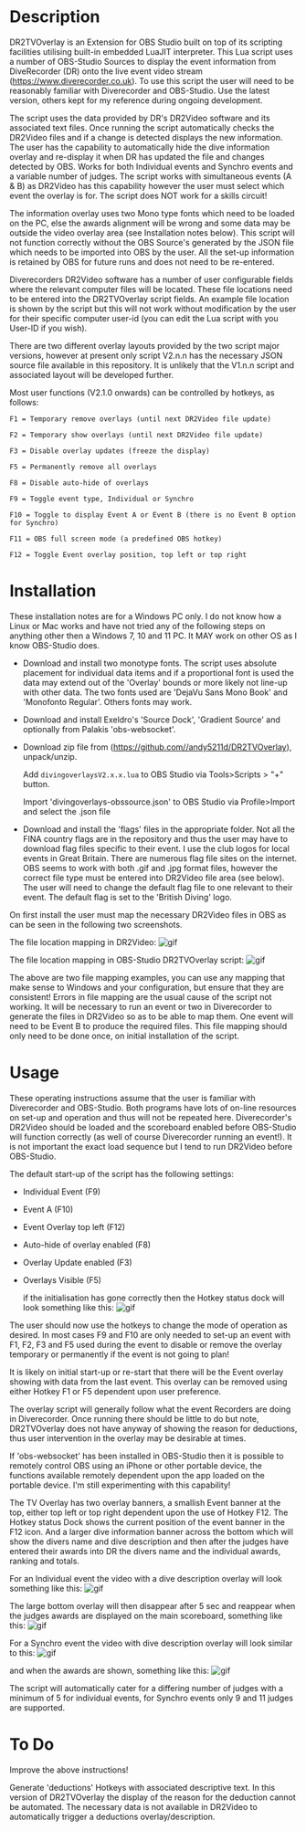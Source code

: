 # Description
DR2TVOverlay is an Extension for OBS Studio built on top of its scripting facilities utilising built-in embedded LuaJIT
interpreter. This Lua script uses a number of OBS-Studio Sources to display the event information from DiveRecorder (DR) onto
the live event video stream (https://www.diverecorder.co.uk).  To use this script the user will need to be reasonably familiar
with Diverecorder and OBS-Studio.  Use the latest version, others kept for my reference during ongoing development.

The script uses the data provided by DR's DR2Video software and its associated text files.  Once running the script
automatically checks the DR2Video files and if a change is detected displays the new information.  The user has the 
capability to automatically hide the dive information overlay and re-display it when DR has updated the file and changes
detected by OBS.  Works for both Individual events and Synchro events and a variable number of judges.  The script works 
with simultaneous events (A & B) as DR2Video has this capability however the user must select which event the overlay is for.
The script does NOT work for a skills circuit!

The information overlay uses two Mono type fonts which need to be loaded on the PC, else the awards alignment will be wrong
and some data may be outside the video overlay area (see Installation notes below).  This script will not function 
correctly without the OBS Source's generated by the JSON file which needs to be imported into OBS by the user.  All the
set-up information is retained by OBS for future runs and does not need to be re-entered.

Diverecorders DR2Video software has a number of user configurable fields where the relevant computer files will be located. 
These file locations need to be entered into the DR2TVOverlay script fields.  An example file location is shown by the script
but this will not work without modification by the user for their specific computer user-id (you can edit the Lua script with
you User-ID if you wish).

There are two different overlay layouts provided by the two script major versions, however at present only script V2.n.n has
the necessary JSON source file available in this repository.  It is unlikely that the V1.n.n script and associated layout 
will be developed further.  

Most user functions (V2.1.0 onwards) can be controlled by hotkeys, as follows:

    F1 = Temporary remove overlays (until next DR2Video file update)

    F2 = Temporary show overlays (until next DR2Video file update)

    F3 = Disable overlay updates (freeze the display)

    F5 = Permanently remove all overlays

    F8 = Disable auto-hide of overlays

    F9 = Toggle event type, Individual or Synchro

    F10 = Toggle to display Event A or Event B (there is no Event B option for Synchro)

    F11 = OBS full screen mode (a predefined OBS hotkey)
    
    F12 = Toggle Event overlay position, top left or top right

# Installation 
These installation notes are for a Windows PC only.  I do not know how a Linux or Mac works and have not tried any of the
following steps on anything other then a Windows 7, 10 and 11 PC.  It MAY work on other OS as I know OBS-Studio does.

- Download and install two monotype fonts.   The script uses absolute placement for individual data items and if a
proportional font is used the data may extend out of the 'Overlay' bounds or more likely not line-up with other data.  The 
two fonts used are 'DejaVu Sans Mono Book' and 'Monofonto Regular'.  Others fonts may work.

- Download and install Exeldro's 'Source Dock', 'Gradient Source' and optionally from Palakis 'obs-websocket'.

- Download zip file from (https://github.com//andy5211d/DR2TVOverlay), unpack/unzip.

    Add `divingoverlaysV2.x.x.lua` to OBS Studio via Tools>Scripts > "+" button. 

    Import 'divingoverlays-obssource.json' to OBS Studio via Profile>Import and select the .json file

- Download and install the 'flags' files in the appropriate folder.  Not all the FINA country flags are in the repository
and thus the user may have to download flag files specific to their event.  I use the club logos for local events in Great
Britain.  There are numerous flag file sites on the internet.  OBS seems to work with both .gif and .jpg format files,
however the correct file type must be entered into DR2Video file area (see below).  The user will need to change the
default flag file to one relevant to their event.  The default flag is set to the 'British Diving' logo.

On first install the user must map the necessary DR2Video files in OBS as can be seen in the following two screenshots.

The file location mapping in DR2Video:
![gif](/gifs/DR2Videofilelocations.gif)


The file location mapping in OBS-Studio DR2TVOverlay script:
![gif](/gifs/OBSscriptfilelocations.gif)

The above are two file mapping examples, you can use any mapping that make sense to Windows and your configuration, but
ensure that they are consistent!  Errors in file mapping are the usual cause of the script not working.  It will be
necessary to run an event or two in Diverecorder to generate the files in DR2Video so as to be able to map them. One event
will need to be Event B to produce the required files.  This file mapping should only need to be done once, on initial 
installation of the script. 

# Usage
These operating instructions assume that the user is familiar with Diverecorder and OBS-Studio.  Both programs have lots of
on-line resources on set-up and operation and thus will not be repeated here.  Diverecorder's DR2Video should be loaded and
the scoreboard enabled before OBS-Studio will function correctly (as well of course Diverecorder running an event!).  It is
not important the exact load sequence but I tend to run DR2Video before OBS-Studio.

The default start-up of the script has the following settings:
- Individual Event (F9)
- Event A (F10)
- Event Overlay top left (F12)
- Auto-hide of overlay enabled (F8)
- Overlay Update enabled (F3)
- Overlays Visible (F5)

    if the initialisation has gone correctly then the Hotkey status dock will look something like this:
![gif](/gifs/hotkeystatusdock.gif)

The user should now use the hotkeys to change the mode of operation as desired.  In most cases F9 and F10 are only needed
to set-up an event with F1, F2, F3 and F5 used during the event to disable or remove the overlay temporary or permanently
if the event is not going to plan!  

It is likely on initial start-up or re-start that there will be the Event overlay showing with data from the last event.
This overlay can be removed using either Hotkey F1 or F5 dependent upon user preference.  

The overlay script will generally follow what the event Recorders are doing in Diverecorder.  Once running there should be
little to do but note, DR2TVOverlay does not have anyway of showing the reason for deductions, thus user intervention in
the overlay may be desirable at times.

If 'obs-websocket' has been installed in OBS-Studio then it is possible to remotely control OBS using an iPhone or other
portable device, the functions available remotely dependent upon the app loaded on the portable device.  I'm still 
experimenting with this capability!  

The TV Overlay has two overlay banners, a smallish Event banner at the top, either top left or top right dependent upon
the use of Hotkey F12.  The Hotkey status Dock shows the current position of the event banner in the F12 icon.  And a 
larger dive information banner across the bottom which will show the divers name and dive description and then after
the judges have entered their awards into DR the divers name and the individual awards, ranking and totals.

For an Individual event the video with a dive description overlay will look something like this:
![gif](/gifs/IndividualDescription.gif)


The large bottom overlay will then disappear after 5 sec and reappear when the judges awards are displayed on the main 
scoreboard, something like this:
![gif](/gifs/IndividualAwards.gif)


For a Synchro event the video with dive description overlay will look similar to this:
![gif](/gifs/SynchroDescription.gif)


and when the awards are shown, something like this:
![gif](/gifs/SynchroAwards.gif)

The script will automatically cater for a differing number of judges with a minimum of 5 for individual events, for
Synchro events only 9 and 11 judges are supported.  

# To Do
Improve the above instructions!   

Generate 'deductions' Hotkeys with associated descriptive text.  In this version of DR2TVOverlay the display of
the reason for the deduction cannot be automated.  The necessary data is not available in DR2Video to automatically
trigger a deductions overlay/description.